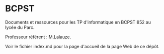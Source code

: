 # BCPST
Documents et ressources pour les TP d'informatique en BCPST 852 au lycée du Parc.

Professeur référent : M.Lalauze.

Voir le fichier index.md pour la page d'accueil de la page Web de ce dépôt.
